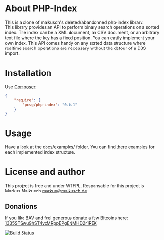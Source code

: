 # About PHP-Index

This is a clone of malkusch's deleted/abandonned php-index library.  
This library provides an API to perform binary search operations on a sorted
index. The index can be a XML document, an CSV document, or an arbitrary text
file where the key has a fixed position. You can easily implement your own
index. This API comes handy on any sorted data structure where realtime search
operations are necessary without the detour of a DBS import.


# Installation

Use [Composer](https://getcomposer.org/):

```json
{
    "require": {
        "pcsg/php-index": "0.0.1"
    }
}
```


# Usage

Have a look at the docs/examples/ folder. You can find there examples for each
implemented index structure.


# License and author

This project is free and under WTFPL.
Responsable for this project is Markus Malkusch <markus@malkusch.de>.

## Donations

If you like BAV and feel generous donate a few Bitcoins here:
[1335STSwu9hST4vcMRppEPgENMHD2r1REK](bitcoin:1335STSwu9hST4vcMRppEPgENMHD2r1REK)


[![Build Status](https://travis-ci.org/malkusch/php-index.svg)](https://travis-ci.org/malkusch/php-index)
